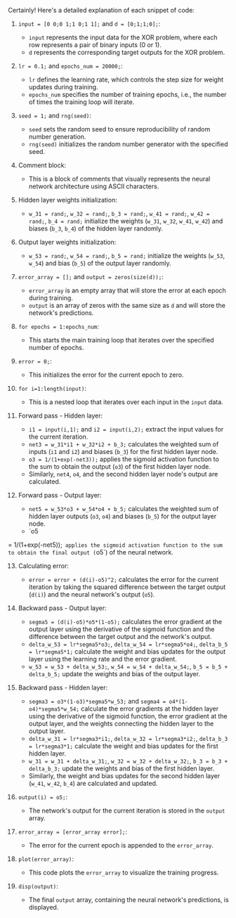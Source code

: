 Certainly! Here's a detailed explanation of each snippet of code:

1. `input = [0 0;0 1;1 0;1 1];` and `d = [0;1;1;0];`:
   - `input` represents the input data for the XOR problem, where each row represents a pair of binary inputs (0 or 1).
   - `d` represents the corresponding target outputs for the XOR problem.

2. `lr = 0.1;` and `epochs_num = 20000;`:
   - `lr` defines the learning rate, which controls the step size for weight updates during training.
   - `epochs_num` specifies the number of training epochs, i.e., the number of times the training loop will iterate.

3. `seed = 1;` and `rng(seed)`:
   - `seed` sets the random seed to ensure reproducibility of random number generation.
   - `rng(seed)` initializes the random number generator with the specified seed.

4. Comment block:
   - This is a block of comments that visually represents the neural network architecture using ASCII characters.

5. Hidden layer weights initialization:
   - `w_31 = rand;`, `w_32 = rand;`, `b_3 = rand;`, `w_41 = rand;`, `w_42 = rand;`, `b_4 = rand;` initialize the weights (`w_31`, `w_32`, `w_41`, `w_42`) and biases (`b_3`, `b_4`) of the hidden layer randomly.

6. Output layer weights initialization:
   - `w_53 = rand;`, `w_54 = rand;`, `b_5 = rand;` initialize the weights (`w_53`, `w_54`) and bias (`b_5`) of the output layer randomly.

7. `error_array = [];` and `output = zeros(size(d));`:
   - `error_array` is an empty array that will store the error at each epoch during training.
   - `output` is an array of zeros with the same size as `d` and will store the network's predictions.

8. `for epochs = 1:epochs_num`:
   - This starts the main training loop that iterates over the specified number of epochs.

9. `error = 0;`:
   - This initializes the error for the current epoch to zero.

10. `for i=1:length(input)`:
    - This is a nested loop that iterates over each input in the `input` data.

11. Forward pass - Hidden layer:
    - `i1 = input(i,1);` and `i2 = input(i,2);` extract the input values for the current iteration.
    - `net3 = w_31*i1 + w_32*i2 + b_3;` calculates the weighted sum of inputs (`i1` and `i2`) and biases (`b_3`) for the first hidden layer node.
    - `o3 = 1/(1+exp(-net3));` applies the sigmoid activation function to the sum to obtain the output (`o3`) of the first hidden layer node.
    - Similarly, `net4`, `o4`, and the second hidden layer node's output are calculated.

12. Forward pass - Output layer:
    - `net5 = w_53*o3 + w_54*o4 + b_5;` calculates the weighted sum of hidden layer outputs (`o3`, `o4`) and biases (`b_5`) for the output layer node.
    - `o5

 = 1/(1+exp(-net5));` applies the sigmoid activation function to the sum to obtain the final output (`o5`) of the neural network.

13. Calculating error:
    - `error = error + (d(i)-o5)^2;` calculates the error for the current iteration by taking the squared difference between the target output (`d(i)`) and the neural network's output (`o5`).

14. Backward pass - Output layer:
    - `segma5 = (d(i)-o5)*o5*(1-o5);` calculates the error gradient at the output layer using the derivative of the sigmoid function and the difference between the target output and the network's output.
    - `delta_w_53 = lr*segma5*o3;`, `delta_w_54 = lr*segma5*o4;`, `delta_b_5 = lr*segma5*1;` calculate the weight and bias updates for the output layer using the learning rate and the error gradient.
    - `w_53 = w_53 + delta_w_53;`, `w_54 = w_54 + delta_w_54;`, `b_5 = b_5 + delta_b_5;` update the weights and bias of the output layer.

15. Backward pass - Hidden layer:
    - `segma3 = o3*(1-o3)*segma5*w_53;` and `segma4 = o4*(1-o4)*segma5*w_54;` calculate the error gradients at the hidden layer using the derivative of the sigmoid function, the error gradient at the output layer, and the weights connecting the hidden layer to the output layer.
    - `delta_w_31 = lr*segma3*i1;`, `delta_w_32 = lr*segma3*i2;`, `delta_b_3 = lr*segma3*1;` calculate the weight and bias updates for the first hidden layer.
    - `w_31 = w_31 + delta_w_31;`, `w_32 = w_32 + delta_w_32;`, `b_3 = b_3 + delta_b_3;` update the weights and bias of the first hidden layer.
    - Similarly, the weight and bias updates for the second hidden layer (`w_41`, `w_42`, `b_4`) are calculated and updated.

16. `output(i) = o5;`:
    - The network's output for the current iteration is stored in the `output` array.

17. `error_array = [error_array error];`:
    - The error for the current epoch is appended to the `error_array`.

18. `plot(error_array)`:
    - This code plots the `error_array` to visualize the training progress.

19. `disp(output)`:
    - The final `output` array, containing the neural network's predictions, is displayed.
